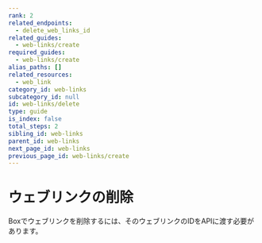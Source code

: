 ```yaml
---
rank: 2
related_endpoints:
  - delete_web_links_id
related_guides:
  - web-links/create
required_guides:
  - web-links/create
alias_paths: []
related_resources:
  - web_link
category_id: web-links
subcategory_id: null
id: web-links/delete
type: guide
is_index: false
total_steps: 2
sibling_id: web-links
parent_id: web-links
next_page_id: web-links
previous_page_id: web-links/create
---
```

# ウェブリンクの削除

Boxでウェブリンクを削除するには、そのウェブリンクのIDをAPIに渡す必要があります。

<Samples id="delete_web_links_id">

</Samples>
